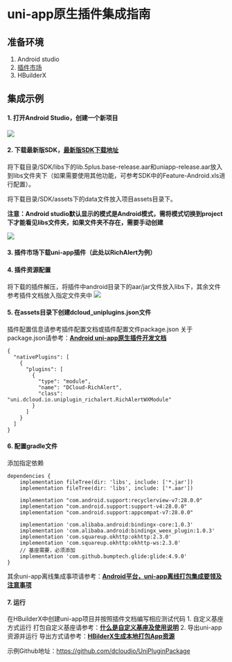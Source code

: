 # uni-app原生插件集成指南
## 准备环境
1. Android studio
2. [插件市场](https://ext.dcloud.net.cn/)
3. HBuilderX

## 集成示例
#### 1. 打开Android Studio，创建一个新项目
![](https://img.cdn.aliyun.dcloud.net.cn/nativedocs/nativeplugin/android_plugin_img_21.png)


#### 2. 下载最新版SDK，[最新版SDK下载地址](/5PlusDocs/download/android.md)

将下载目录/SDK/libs下的lib.5plus.base-release.aar和uniapp-release.aar放入到libs文件夹下（如果需要使用其他功能，可参考SDK中的Feature-Android.xls进行配置）。

将下载目录/SDK/assets下的data文件放入项目assets目录下。

**注意：Android studio默认显示的模式是Android模式，需将模式切换到project下才能看见libs文件夹，如果文件夹不存在，需要手动创建**

![](https://img.cdn.aliyun.dcloud.net.cn/nativedocs/nativeplugin/android_plugin_img_22.png)

#### 3. 插件市场下载uni-app插件（此处以RichAlert为例）

#### 4. 插件资源配置
将下载的插件解压，将插件中android目录下的aar/jar文件放入libs下，其余文件参考插件文档放入指定文件夹中
![](https://img.cdn.aliyun.dcloud.net.cn/nativedocs/nativeplugin/android_plugin_img_23.png)


#### 5. 在assets目录下创建dcloud_uniplugins.json文件
插件配置信息请参考插件配置文档或插件配置文件package.json
关于package.json请参考：**[Android uni-app原生插件开发文档](/NativePlugin/course/android.md)**
~~~
{  
  "nativePlugins": [  
    {
      "plugins": [  
        {  
          "type": "module",  
          "name": "DCloud-RichAlert",  
          "class": "uni.dcloud.io.uniplugin_richalert.RichAlertWXModule"  
        }  
      ]  
    }  
  ]  
}
~~~

#### 6. 配置gradle文件
添加指定依赖
~~~
dependencies {
    implementation fileTree(dir: 'libs', include: ['*.jar'])
    implementation fileTree(dir: 'libs', include: ['*.aar'])

    implementation "com.android.support:recyclerview-v7:28.0.0"
    implementation "com.android.support:support-v4:28.0.0"
    implementation "com.android.support:appcompat-v7:28.0.0"

    implementation 'com.alibaba.android:bindingx-core:1.0.3'
    implementation 'com.alibaba.android:bindingx_weex_plugin:1.0.3'
    implementation 'com.squareup.okhttp:okhttp:2.3.0'
    implementation 'com.squareup.okhttp:okhttp-ws:2.3.0'
    // 基座需要，必须添加
    implementation 'com.github.bumptech.glide:glide:4.9.0'
}
~~~
其余uni-app离线集成事项请参考：**[Android平台，uni-app离线打包集成要领及注意事项](http://ask.dcloud.net.cn/article/35139)**

#### 7. 运行
在HBuilderX中创建uni-app项目并按照插件文档编写相应测试代码
	1. 自定义基座方式运行
打包自定义基座请参考：**[什么是自定义基座及使用说明](http://ask.dcloud.net.cn/article/35115)**
	2. 导出uni-app资源并运行
导出方式请参考：**[HBilderX生成本地打包App资源](http://ask.dcloud.net.cn/question/60254)**

示例Github地址：https://github.com/dcloudio/UniPluginPackage

